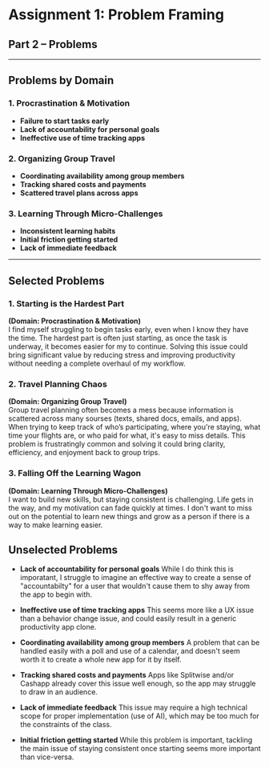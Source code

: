# Assignment 1: Problem Framing 
## Part 2 – Problems 

---

## Problems by Domain

### 1. Procrastination & Motivation
- **Failure to start tasks early**  
- **Lack of accountability for personal goals**
- **Ineffective use of time tracking apps**

### 2. Organizing Group Travel
- **Coordinating availability among group members**  
- **Tracking shared costs and payments**  
- **Scattered travel plans across apps** 

### 3. Learning Through Micro-Challenges
- **Inconsistent learning habits**  
- **Initial friction getting started**  
- **Lack of immediate feedback**  

---

## Selected Problems

### 1. Starting is the Hardest Part  
**(Domain: Procrastination & Motivation)**  
I find myself struggling to begin tasks early, even when I know they have the time. The hardest part is often just starting, as once the task is underway, it becomes easier for my to continue. Solving this issue could bring significant value by reducing stress and improving productivity without needing a complete overhaul of my workflow.

### 2. Travel Planning Chaos  
**(Domain: Organizing Group Travel)**  
Group travel planning often becomes a mess because information is scattered across many sourses (texts, shared docs, emails, and apps). When trying to keep track of who’s participating, where you're staying, what time your flights are, or who paid for what, it's easy to miss details. This problem is frustratingly common and solving it could bring clarity, efficiency, and enjoyment back to group trips.

### 3. Falling Off the Learning Wagon  
**(Domain: Learning Through Micro-Challenges)**  
I want to build new skills, but staying consistent is challenging. Life gets in the way, and my motivation can fade quickly at times. I don't want to miss out on the potential to learn new things and grow as a person if there is a way to make learning easier. 

## Unselected Problems 

- **Lack of accountability for personal goals**
While I do think this is imporatant, I struggle to imagine an effective way to create a sense of "accountabilty" for a user that wouldn't cause them to shy away from the app to begin with.  

- **Ineffective use of time tracking apps** 
This seems more like a UX issue than a behavior change issue, and could easily result in a generic productivity app clone.  

- **Coordinating availability among group members**
A problem that can be handled easily with a poll and use of a calendar, and doesn't seem worth it to create a whole new app for it by itself.  

- **Tracking shared costs and payments** 
Apps like Splitwise and/or Cashapp already cover this issue well enough, so the app may struggle to draw in an audience.

- **Lack of immediate feedback**
This issue may require a high technical scope for proper implementation (use of AI), which may be too much for the constraints of the class.   

- **Initial friction getting started** 
While this problem is important, tackling the main issue of staying consistent once starting seems more important than vice-versa.
